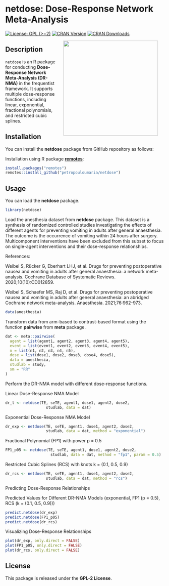netdose: Dose-Response Network Meta-Analysis
================

[![License: GPL
(\>=2)](https://img.shields.io/badge/license-GPL-blue)](https://www.gnu.org/licenses/old-licenses/gpl-2.0.en.html)
[![CRAN
Version](https://www.r-pkg.org/badges/version/netdose)](https://cran.r-project.org/package=netdose)
[![CRAN
Downloads](https://cranlogs.r-pkg.org/badges/netdose)](https://cranlogs.r-pkg.org/badges/netdose)

<img src="man/figures/netdose_logo.png" width=300 align="right" style="margin-left:20px; margin-right: 20px;"/>

## Description

`netdose` is an R package for conducting **Dose-Response Network
Meta-Analysis (DR-NMA)** in the frequentist framework. It supports
multiple dose-response functions, including linear, exponential,
fractional polynomials, and restricted cubic splines.

## Installation

You can install the **netdose** package from GitHub repository as
follows:

Installation using R package
**[remotes](https://cran.r-project.org/package=remotes)**:

``` r
install.packages("remotes")
remotes::install_github("petropouloumaria/netdose")
```

## Usage

You can load the **netdose** package.

``` r
library(netdose)
```

Load the anesthesia dataset from **netdose** package. This dataset is a
synthesis of randomized controlled studies investigating the effects of
different agents for preventing vomiting in adults after general
anaesthesia. The outcome is the occurrence of vomiting within 24 hours
after surgery. Multicomponent interventions have been excluded from this
subset to focus on single-agent interventions and their dose-response
relationships.

References:

Weibel S, Rücker G, Eberhart LHJ, et al. Drugs for preventing
postoperative nausea and vomiting in adults after general anaesthesia: a
network meta-analysis. Cochrane Database of Systematic Reviews.
2020;10(10):CD012859.

Weibel S, Schaefer MS, Raj D, et al. Drugs for preventing postoperative
nausea and vomiting in adults after general anaesthesia: an abridged
Cochrane network meta-analysis. Anaesthesia. 2021;76:962-973.

``` r
data(anesthesia)
```

Transform data from arm-based to contrast-based format using the
function **pairwise** from **meta** package.

``` r
dat <- meta::pairwise(
  agent = list(agent1, agent2, agent3, agent4, agent5),
  event = list(event1, event2, event3, event4, event5),
  n = list(n1, n2, n3, n4, n5),
  dose = list(dose1, dose2, dose3, dose4, dose5),
  data = anesthesia,
  studlab = study,
  sm = "RR"
)
```

Perform the DR-NMA model with different dose-response functions.

Linear Dose-Response NMA Model

``` r
dr_l <- netdose(TE, seTE, agent1, dose1, agent2, dose2, 
                  studlab, data = dat)
```

Exponential Dose-Response NMA Model

``` r
dr_exp <- netdose(TE, seTE, agent1, dose1, agent2, dose2, 
                  studlab, data = dat, method = "exponential")
```

Fractional Polynomial (FP1) with power p = 0.5

``` r
FP1_p05 <- netdose(TE, seTE, agent1, dose1, agent2, dose2, 
                    studlab, data = dat, method = "fp1", param = 0.5)
```

Restricted Cubic Splines (RCS) with knots k = (0.1, 0.5, 0.9)

``` r
dr_rcs <- netdose(TE, seTE, agent1, dose1, agent2, dose2, 
                  studlab, data = dat, method = "rcs")
```

Predicting Dose-Response Relationships

Predicted Values for Different DR-NMA Models (exponential, FP1 (p =
0.5), RCS (k = (0.1, 0.5, 0.9)))

``` r
predict.netdose(dr_exp)
predict.netdose(FP1_p05)
predict.netdose(dr_rcs)
```

Visualizing Dose-Response Relationships

``` r
plot(dr_exp, only.direct = FALSE)
plot(FP1_p05, only.direct = FALSE)
plot(dr_rcs, only.direct = FALSE)
```

## License

This package is released under the **GPL-2 License**.
